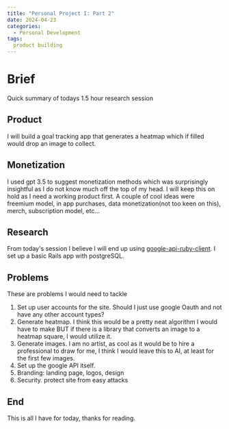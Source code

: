 ```yaml
---
title: "Personal Project I: Part 2"
date: 2024-04-23
categories:
  - Personal Development
tags:
  product building
---
```


# Brief
Quick summary of todays 1.5 hour research session

## Product
I will build a goal tracking app that generates a heatmap which if filled would drop an image to collect.

## Monetization
I used gpt 3.5 to suggest monetization methods which was surprisingly insightful as I do not know much off the top of my head. I will keep this on hold as I need a working product first. A couple of cool ideas were freemium model, in app purchases, data monetization(not too keen on this), merch, subscription model, etc...


## Research
From today's session I believe I will end up using [google-api-ruby-client](https://github.com/googleapis/google-api-ruby-client). I set up a basic Rails app with postgreSQL.

## Problems
These are problems I would need to tackle
1. Set up user accounts for the site. Should I just use google Oauth and not have any other account types?
2. Generate heatmap. I think this would be a pretty neat algorithm I would have to make BUT if there is a library that converts an image to a heatmap square, I would utilize it.
3. Generate images. I am no artist, as cool as it would be to hire a professional to draw for me, I think I would leave this to AI, at least for the first few images.
4. Set up the google API itself.
5. Branding: landing page, logos, design
6. Security. protect site from easy attacks

## End
This is all I have for today, thanks for reading.
